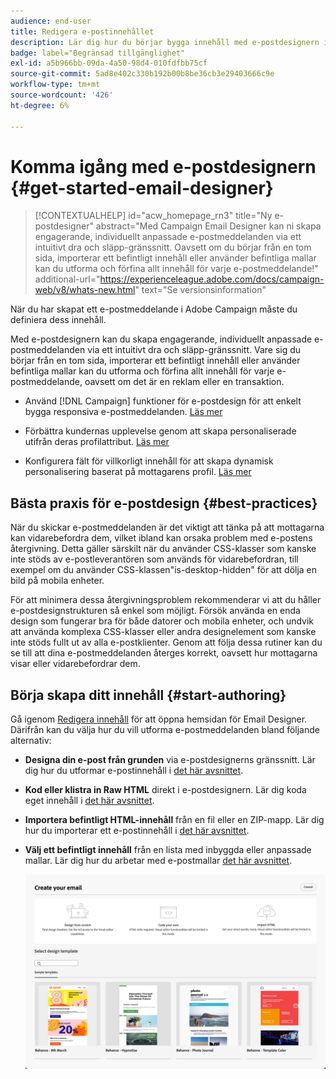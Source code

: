 ```yaml
---
audience: end-user
title: Redigera e-postinnehållet
description: Lär dig hur du börjar bygga innehåll med e-postdesignern i webbgränssnittet för Campaign
badge: label="Begränsad tillgänglighet"
exl-id: a5b966bb-09da-4a50-98d4-010fdfbb75cf
source-git-commit: 5ad8e402c330b192b00b8be36cb3e29403666c9e
workflow-type: tm+mt
source-wordcount: '426'
ht-degree: 6%

---
```


# Komma igång med e-postdesignern {#get-started-email-designer}

>[!CONTEXTUALHELP]
>id="acw_homepage_rn3"
>title="Ny e-postdesigner"
>abstract="Med Campaign Email Designer kan ni skapa engagerande, individuellt anpassade e-postmeddelanden via ett intuitivt dra och släpp-gränssnitt. Oavsett om du börjar från en tom sida, importerar ett befintligt innehåll eller använder befintliga mallar kan du utforma och förfina allt innehåll för varje e-postmeddelande!"
>additional-url="https://experienceleague.adobe.com/docs/campaign-web/v8/whats-new.html" text="Se versionsinformation"


När du har skapat ett e-postmeddelande i Adobe Campaign måste du definiera dess innehåll.

Med e-postdesignern kan du skapa engagerande, individuellt anpassade e-postmeddelanden via ett intuitivt dra och släpp-gränssnitt. Vare sig du börjar från en tom sida, importerar ett befintligt innehåll eller använder befintliga mallar kan du utforma och förfina allt innehåll för varje e-postmeddelande, oavsett om det är en reklam eller en transaktion.

<!--Built to deliver HTML optimized for responsive design, the Email Designer allows you to easily define and apply visibility conditions and dynamic content to an email, template, or fragment directly through the user interface. You can seamlessly switch between the drag and drop interface and HTML code at the click of a button.

The Email Designer allows you to create email content and email content templates. It is compatible with simple emails, transactional emails, A/B test emails, multilingual emails, and recurring emails.-->

* Använd [!DNL Campaign] funktioner för e-postdesign för att enkelt bygga responsiva e-postmeddelanden. [Läs mer](create-email-content.md)

* Förbättra kundernas upplevelse genom att skapa personaliserade utifrån deras profilattribut. [Läs mer](../personalization/personalize.md)

* Konfigurera fält för villkorligt innehåll för att skapa dynamisk personalisering baserat på mottagarens profil. [Läs mer](../personalization/conditions.md)

## Bästa praxis för e-postdesign {#best-practices}

När du skickar e-postmeddelanden är det viktigt att tänka på att mottagarna kan vidarebefordra dem, vilket ibland kan orsaka problem med e-postens återgivning. Detta gäller särskilt när du använder CSS-klasser som kanske inte stöds av e-postleverantören som används för vidarebefordran, till exempel om du använder CSS-klassen&quot;is-desktop-hidden&quot; för att dölja en bild på mobila enheter.

För att minimera dessa återgivningsproblem rekommenderar vi att du håller e-postdesignstrukturen så enkel som möjligt. Försök använda en enda design som fungerar bra för både datorer och mobila enheter, och undvik att använda komplexa CSS-klasser eller andra designelement som kanske inte stöds fullt ut av alla e-postklienter. Genom att följa dessa rutiner kan du se till att dina e-postmeddelanden återges korrekt, oavsett hur mottagarna visar eller vidarebefordrar dem.

## Börja skapa ditt innehåll {#start-authoring}

Gå igenom [Redigera innehåll](edit-content.md) för att öppna hemsidan för Email Designer. Därifrån kan du välja hur du vill utforma e-postmeddelanden bland följande alternativ:

* **Designa din e-post från grunden** via e-postdesignerns gränssnitt. Lär dig hur du utformar e-postinnehåll i [det här avsnittet](create-email-content.md).

* **Kod eller klistra in Raw HTML** direkt i e-postdesignern. Lär dig koda eget innehåll i [det här avsnittet](code-content.md).

* **Importera befintligt HTML-innehåll** från en fil eller en ZIP-mapp. Lär dig hur du importerar ett e-postinnehåll i [det här avsnittet](existing-content.md).

* **Välj ett befintligt innehåll** från en lista med inbyggda eller anpassade mallar. Lär dig hur du arbetar med e-postmallar [det här avsnittet](create-email-templates.md).

  ![](assets/email_designer_create_options.png)

